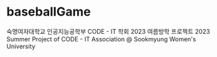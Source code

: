 # baseballGame
숙명여자대학교 인공지능공학부 CODE - IT 학회 2023 여름방학 프로젝트
2023 Summer Project of CODE - IT Association @ Sookmyung Women's University

